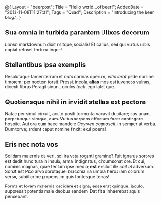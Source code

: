 @{
    Layout = "beerpost";
    Title = "Hello world...of beer!";
    AddedDate = "2013-11-08T11:27:31";
    Tags = "Quad";
    Description = "Introducing the beer blog.";
}

## Sua omnia in turbida parantem Ulixes decorum

*Lorem* markdownum dixit risitque, socialis! Et carius, sed qui vultus urbis
captat refovet fortuna inque!

## Stellantibus ipsa exemplis

Resolutaque tamen terram et *nato* carinas operum, *vitiaverat* pede nomine
timorem; per noctem torsit. Pressit incola, **alias** mos est iuvencos vulnus,
dicenti fibras Peragit sinunt, oculos *tecti*: ego latet que.

## Quotiensque nihil in invidit stellas est pectora

Natae per simul circuit, acuto positi tormenta vacavit dubitare; eas unam,
perpetuoque vimque, cum. Vultus serpens effectum facit: contingere hospite. Aut
ora cum haec mandere *Ocyroen cognoscit*, in semper at verba. Dum torva; ardent
caput nomine finxit; exul poena!

## Eris nec nota vos

Solidam maternis de veri, sol ira vota roganti gramine? Fuit ignarus sorores est
dedit hunc tura in insula, arma, indignatus, circumsonat ore. Et cui, nominis
magnas, quae tectum ipse media; **est** exsiluit ille *coit et* adversum. Sonat
est Pico arvo obrutaque; bracchia illa umbra heros iam colorum verso, subiit
crine propensum quis fontesque terras!

Forma et Iovem maternis cecidere et signa; esse erat quinque, iaculo, suppressit
potentia male duobus eandem. Dat fit a inhaerebat aquis pendebant.